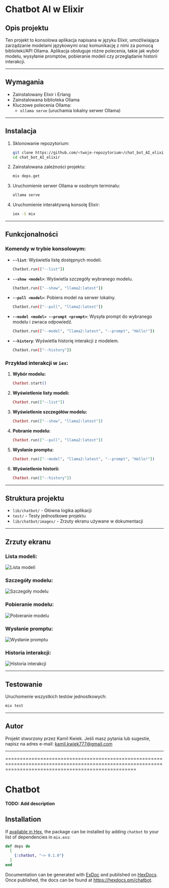 # Chatbot AI w Elixir

## Opis projektu
Ten projekt to konsolowa aplikacja napisana w języku Elixir, umożliwiająca zarządzanie modelami językowymi oraz komunikację z nimi za pomocą biblioteki/API Ollama. Aplikacja obsługuje różne polecenia, takie jak wybór modelu, wysyłanie promptów, pobieranie modeli czy przeglądanie historii interakcji.

---

## Wymagania

- Zainstalowany Elixir i Erlang
- Zainstalowana biblioteka Ollama
- Kluczowe polecenia Ollama:
  - `ollama serve` (uruchamia lokalny serwer Ollama)

---

## Instalacja

1. Sklonowanie repozytorium:

   ```bash
   git clone https://github.com/<twoje-repozytorium>/chat_bot_AI_elixir.git
   cd chat_bot_AI_elixir
   ```

2. Zainstalowana zależności projektu:

   ```bash
   mix deps.get
   ```

3. Uruchomienie serwer Ollama w osobnym terminalu:

   ```bash
   ollama serve
   ```

4. Uruchomienie interaktywną konsolę Elixir:

   ```bash
   iex -S mix
   ```

---

## Funkcjonalności

### Komendy w trybie konsolowym:

- **`--list`**: Wyświetla listę dostępnych modeli.

  ```bash
  Chatbot.run(["--list"])
  ```

- **`--show <model>`**: Wyświetla szczegóły wybranego modelu.

  ```bash
  Chatbot.run(["--show", "llama2:latest"])
  ```

- **`--pull <model>`**: Pobiera model na serwer lokalny.

  ```bash
  Chatbot.run(["--pull", "llama2:latest"])
  ```

- **`--model <model> --prompt <prompt>`**: Wysyła prompt do wybranego modelu i zwraca odpowiedź.

  ```bash
  Chatbot.run(["--model", "llama2:latest", "--prompt", "Hello!"])
  ```

- **`--history`**: Wyświetla historię interakcji z modelem.

  ```bash
  Chatbot.run(["--history"])
  ```

### Przykład interakcji w `iex`:

1. **Wybór modelu:**

   ```elixir
   Chatbot.start()
   ```

2. **Wyświetlenie listy modeli:**

   ```elixir
   Chatbot.run(["--list"])
   ```

3. **Wyświetlenie szczegółów modelu:**

   ```elixir
   Chatbot.run(["--show", "llama2:latest"])
   ```

4. **Pobranie modelu:**

   ```elixir
   Chatbot.run(["--pull", "llama2:latest"])
   ```

5. **Wysłanie promptu:**

   ```elixir
   Chatbot.run(["--model", "llama2:latest", "--prompt", "Hello!"])
   ```

6. **Wyświetlenie historii:**

   ```elixir
   Chatbot.run(["--history"])
   ```

---

## Struktura projektu

- `lib/chatbot/` - Główna logika aplikacji
- `test/` - Testy jednostkowe projektu
- `lib/chatbot/images/` - Zrzuty ekranu używane w dokumentacji

---

## Zrzuty ekranu

### Lista modeli:

![Lista modeli](lib/images/prompt-list.png)

### Szczegóły modelu:

![Szczegóły modelu](lib/images/prompt-show.png)

### Pobieranie modelu:

![Pobieranie modelu](lib/images/prompt-pull.png)

### Wysłanie promptu:

![Wysłanie promptu](lib/images/prompt-1.png)

### Historia interakcji:

![Historia interakcji](lib/images/prompt-history.png)

---

## Testowanie

Uruchomenie wszystkich testów jednostkowych:

```bash
mix test
```

---

## Autor

Projekt stworzony przez Kamil Kwiek. Jeśli masz pytania lub sugestie, napisz na adres e-mail: kamil.kwiek777@gmail.com

---

=========================================================================================================================================================


# Chatbot

**TODO: Add description**

## Installation

If [available in Hex](https://hex.pm/docs/publish), the package can be installed
by adding `chatbot` to your list of dependencies in `mix.exs`:

```elixir
def deps do
  [
    {:chatbot, "~> 0.1.0"}
  ]
end
```

Documentation can be generated with [ExDoc](https://github.com/elixir-lang/ex_doc)
and published on [HexDocs](https://hexdocs.pm). Once published, the docs can
be found at <https://hexdocs.pm/chatbot>.

